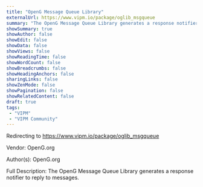 ```yaml
---
title: "OpenG Message Queue Library"
externalUrl: https://www.vipm.io/package/oglib_msgqueue
summary: "The OpenG Message Queue Library generates a response notifier to reply to messages.."
showSummary: true
showAuthor: false
showEdit: false
showData: false
showViews: false
showReadingTime: false
showWordCount: false
showBreadcrumbs: false
showHeadingAnchors: false
sharingLinks: false
showZenMode: false
showPagination: false
showRelatedContent: false
draft: true
tags:
 - "VIPM"
 - "VIPM Community"
---
```


Redirecting to https://www.vipm.io/package/oglib_msgqueue

Vendor: OpenG.org

Author(s): OpenG.org
 
Full Description:
The OpenG Message Queue Library generates a response notifier to reply to messages.
